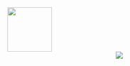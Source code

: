 <div id="header" align="left">
  <img src="https://media.giphy.com/media/M9gbBd9nbDrOTu1Mqx/giphy.gif" width="100"/>
</div>
<div id="linked" align="center">
  <a href="https://www.linkedin.com/in/arun-s-k-8aa3a7225/">
    <img src="https://img.shields.io/badge/LinkedIn-0077B5?style=for-the-badge&logo=linkedin&logoColor=white"/>
  </a>
    

